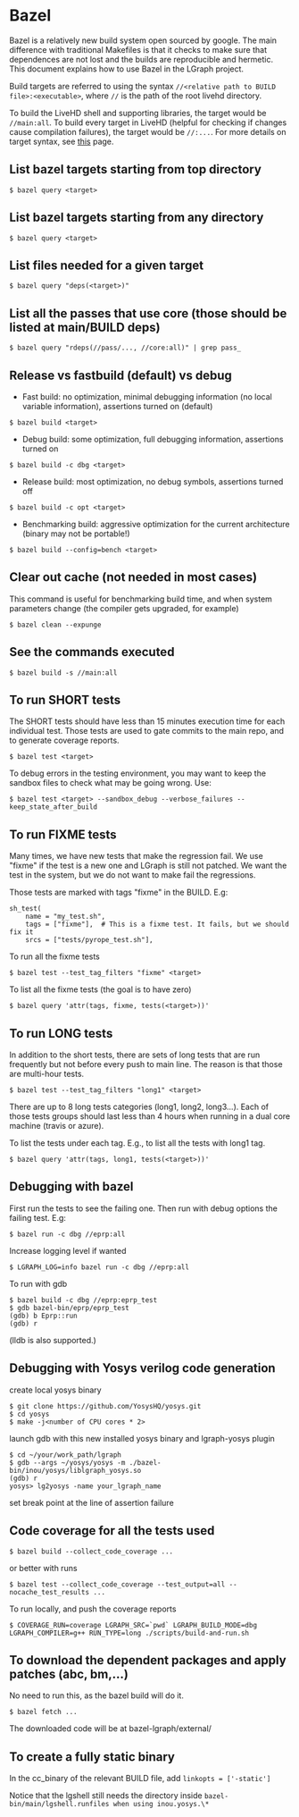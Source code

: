 
# Bazel

Bazel is a relatively new build system open sourced by google. The main difference
with traditional Makefiles is that it checks to make sure that dependences are not
lost and the builds are reproducible and hermetic. This document explains how
to use Bazel in the LGraph project.

Build targets are referred to using the syntax `//<relative path to BUILD file>:<executable>`, where
`//` is the path of the root livehd directory.

To build the LiveHD shell and supporting libraries, the target would be `//main:all`.
To build every target in LiveHD (helpful for checking if changes cause compilation failures), the target would be `//:...`.  For more details on target syntax, see [this](https://docs.bazel.build/versions/master/guide.html#target-patterns) page.

## List bazel targets starting from top directory
```
$ bazel query <target>
```
## List bazel targets starting from any directory
```
$ bazel query <target>
```
## List files needed for a given target
```
$ bazel query "deps(<target>)"
```
## List all the passes that use core (those should be listed at main/BUILD deps)
```
$ bazel query "rdeps(//pass/..., //core:all)" | grep pass_
```
## Release vs fastbuild (default) vs debug
 - Fast build: no optimization, minimal debugging information (no local variable information), assertions turned on (default)
```    
$ bazel build <target>
```
 - Debug build: some optimization, full debugging information, assertions turned on
```
$ bazel build -c dbg <target>
```
 - Release build: most optimization, no debug symbols, assertions turned off
```
$ bazel build -c opt <target>
```
 - Benchmarking build: aggressive optimization for the current architecture (binary may not be portable!)
```
$ bazel build --config=bench <target>
```

## Clear out cache (not needed in most cases)

This command is useful for benchmarking build time, and when system parameters change (the compiler gets upgraded, for example)
```
$ bazel clean --expunge
```

## See the commands executed
```
$ bazel build -s //main:all
```

## To run SHORT tests

The SHORT tests should have less than 15 minutes execution time for each
individual test. Those tests are used to gate commits to the main repo,
and to generate coverage reports.
```
$ bazel test <target>
```
To debug errors in the testing environment, you may want to keep the sandbox
files to check what may be going wrong. Use:
```
$ bazel test <target> --sandbox_debug --verbose_failures --keep_state_after_build
```
## To run FIXME tests

Many times, we have new tests that make the regression fail. We use "fixme" if
the test is a new one and LGraph is still not patched. We want the test in the system,
but we do not want to make fail the regressions.

Those tests are marked with tags "fixme" in the BUILD. E.g:

    sh_test(
        name = "my_test.sh",
        tags = ["fixme"],  # This is a fixme test. It fails, but we should fix it
        srcs = ["tests/pyrope_test.sh"],

To run all the fixme tests
```
$ bazel test --test_tag_filters "fixme" <target>
```
To list all the fixme tests (the goal is to have zero)
```
$ bazel query 'attr(tags, fixme, tests(<target>))'
```
## To run LONG tests

In addition to the short tests, there are sets of long tests that are run frequently
but not before every push to main line. The reason is that those are multi-hour
tests.
```
$ bazel test --test_tag_filters "long1" <target>
```
There are up to 8 long tests categories (long1, long2, long3...). Each of those
tests groups should last less than 4 hours when running in a dual core machine
(travis or azure).

To list the tests under each tag. E.g., to list all the tests with long1 tag.
```
$ bazel query 'attr(tags, long1, tests(<target>))'
```
## Debugging with bazel

First run the tests to see the failing one. Then run with debug options
the failing test. E.g:
```
$ bazel run -c dbg //eprp:all
```
Increase logging level if wanted
```
$ LGRAPH_LOG=info bazel run -c dbg //eprp:all
```
To run with gdb
```
$ bazel build -c dbg //eprp:eprp_test
$ gdb bazel-bin/eprp/eprp_test
(gdb) b Eprp::run
(gdb) r
```
(lldb is also supported.)

## Debugging with Yosys verilog code generation

create local yosys binary 
```
$ git clone https://github.com/YosysHQ/yosys.git
$ cd yosys
$ make -j<number of CPU cores * 2>
```
launch gdb with this new installed yosys binary and lgraph-yosys plugin
```
$ cd ~/your/work_path/lgraph
$ gdb --args ~/yosys/yosys -m ./bazel-bin/inou/yosys/liblgraph_yosys.so
(gdb) r
yosys> lg2yosys -name your_lgraph_name
```
set break point at the line of assertion failure

## Code coverage for all the tests used
```
$ bazel build --collect_code_coverage ...
```
or better with runs
```
$ bazel test --collect_code_coverage --test_output=all --nocache_test_results ...
```
To run locally, and push the coverage reports
```
$ COVERAGE_RUN=coverage LGRAPH_SRC=`pwd` LGRAPH_BUILD_MODE=dbg LGRAPH_COMPILER=g++ RUN_TYPE=long ./scripts/build-and-run.sh
```

## To download the dependent packages and apply patches (abc, bm,...)

No need to run this, as the bazel build will do it.
```
$ bazel fetch ...
```

The downloaded code will be at bazel-lgraph/external/

## To create a fully static binary

In the cc_binary of the relevant BUILD file, add `linkopts = ['-static']`

Notice that the lgshell still needs the directory inside
`bazel-bin/main/lgshell.runfiles when using inou.yosys.\*`
